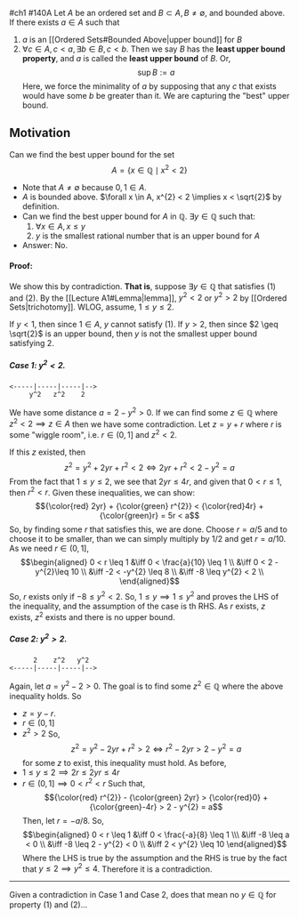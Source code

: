 #ch1 #140A
Let $A$ be an ordered set and $B \subset A, B \neq \emptyset$, and bounded above. If there exists $a \in A$ such that
1. $a$ is an [[Ordered Sets#Bounded Above|upper bound]] for $B$
2. $\forall c \in A, c < a, \exists b \in B, c < b$. Then we say $B$ has the **least upper bound property**, and $a$ is called the **least upper bound** of $B$. Or,$$\sup B := a$$
   Here, we force the minimality of $a$ by supposing that any $c$ that exists would have some $b$ be greater than it. We are capturing the "best" upper bound. 
## Motivation
Can we find the best upper bound for the set
$$A = \{ x \in \mathbb{Q} \mid x^{2}< 2\}$$
- Note that $A \neq \emptyset$ because $0,1 \in A$. 
- $A$ is bounded above. $\forall x \in A, x^{2} < 2 \implies x < \sqrt{2}$ by definition. 
- Can we find the best upper bound for $A$ in $\mathbb{Q}$.  $\exists y \in \mathbb{Q}$ such that:
	1. $\forall x \in A, x \leq y$
	2. $y$ is the smallest rational number that is an upper bound for $A$
- Answer: No. 

#### Proof:
We show this by contradiction. __That is__, suppose $\exists y \in \mathbb{Q}$ that satisfies $(1)$ and $(2)$. By the [[Lecture A1#Lemma|lemma]], $y^{2} < 2$ or $y^{2}> 2$ by [[Ordered Sets|trichotomy]]. WLOG, assume, $1 \leq y \leq 2$.

If $y < 1$, then since $1 \in A$, $y$ cannot satisfy $(1)$. If $y > 2$, then since $2 \geq \sqrt{2}$ is an upper bound, then $y$ is not the smallest upper bound satisfying $2$.

##### Case 1: $y^{2} < 2$. 
```
<-----|-----|-----|-->
     y^2   z^2    2
```
We have some distance $a = 2 - y^{2} > 0$. If we can find some $z \in \mathbb{Q}$ where $z^{2}< 2 \implies z \in A$ then we have some contradiction. Let $z = y + r$ where $r$ is some "wiggle room", i.e. $r \in (0, 1]$ and $z^{2}< 2$. 

If this $z$ existed, then 
$$z^{2}= y^{2} + 2yr + r^{2} < 2 \iff 2yr + r^{2} < 2 - y^{2} = a$$
From the fact that $1 \leq y \leq 2$, we see that $2yr \leq 4r$, and given that $0 < r \leq 1$, then $r^{2} < r$. Given these inequalities, we can show:
$${\color{red} 2yr} + {\color{green} r^{2}} < {\color{red}4r} + {\color{green}r} =  5r < a$$So, by finding some $r$ that satisfies this, we are done. Choose $r = a/5$ and to choose it to be smaller, than we can simply multiply by $1/2$ and get $r = a/10$. As we need $r \in (0,1]$, 
$$\begin{aligned}
0 < r \leq 1 
&\iff 0 < \frac{a}{10} \leq 1 \\ 
&\iff 0 < 2 - y^{2}\leq 10 \\
&\iff -2 < -y^{2} \leq 8 \\
&\iff -8 \leq y^{2} < 2 \\
\end{aligned}$$
So, $r$ exists only if $-8 \leq y^{2}< 2$. So, $1 \leq y \implies 1 \leq y^2$ and proves the LHS of the inequality, and the assumption of the case is th RHS. As $r$ exists, $z$ exists, $z^2$ exists and there is no upper bound.

##### Case 2: $y^{2} > 2$. 
```
      2    z^2   y^2
<-----|-----|-----|-->
```
Again, let $a = y^{2} - 2 > 0$. The goal is to find some $z^2 \in \mathbb{Q}$ where the above inequality holds. So
- $z = y - r$. 
- $r \in (0, 1]$
- $z^{2}>2$
So, 
$$z^{2} = y^{2} - 2yr + r^{2} > 2 \iff r^{2} - 2yr > 2 - y^{2} = a$$
for some $z$ to exist, this inequality must hold. As before, 
- $1 \leq  y \leq 2 \implies 2r \leq 2yr \leq 4r$ 
- $r \in (0, 1] \implies 0 < r^{2} < r$ 
Such that,
$${\color{red} r^{2}} - {\color{green} 2yr} > {\color{red}0} + {\color{green}-4r} > 2 - y^{2} = a$$
Then, let $r = -a / 8$. So, 
$$\begin{aligned}
0 < r \leq 1 
&\iff 0 < \frac{-a}{8} \leq 1 \\\
&\iff -8 \leq a < 0 \\ 
&\iff -8 \leq 2 - y^{2} < 0 \\
&\iff 2 < y^{2} \leq 10
\end{aligned}$$
Where the LHS is true by the assumption and the RHS is true by the fact that $y \leq 2 \implies y^{2}\leq 4$. Therefore it is a contradiction.

-----

Given a contradiction in Case 1 and Case 2, does that mean no $y \in \mathbb{Q}$ for property $(1)$ and $(2)$... 


